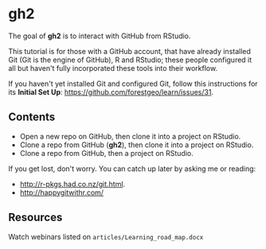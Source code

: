 # gh2

The goal of __gh2__ is to interact with GitHub from RStudio.

This tutorial is for those with a GitHub account, that have already installed Git (Git is the engine of GitHub), R and RStudio; these people configured it all but haven't fully incorporated these tools into their workflow.

If you haven't yet installed Git and configured Git, follow this instructions for its __Initial Set Up__: https://github.com/forestgeo/learn/issues/31.

## Contents

- Open a new repo on GitHub, then clone it into a project on RStudio.
- Clone a repo from GitHub (__gh2__), then clone it into a project on RStudio.
- Clone a repo from GitHub, then a project on RStudio.


If you get lost, don't worry. You can catch up later by asking me or reading:

- http://r-pkgs.had.co.nz/git.html. 
- http://happygitwithr.com/

## Resources

Watch webinars listed on `articles/Learning_road_map.docx`





